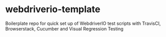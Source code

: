 # webdriverio-template
Boilerplate repo for quick set up of WebdriverIO test scripts with TravisCI, Browserstack, Cucumber and Visual Regression Testing
